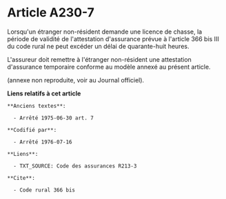 # Article A230-7

Lorsqu'un étranger non-résident demande une licence de chasse, la période de validité de l'attestation d'assurance prévue à
l'article 366 bis III du code rural ne peut excéder un délai de quarante-huit heures.

L'assureur doit remettre à l'étranger non-résident une attestation d'assurance temporaire conforme au modèle annexé au
présent article.

(annexe non reproduite, voir au Journal officiel).

**Liens relatifs à cet article**

	**Anciens textes**:

	  - Arrêté 1975-06-30 art. 7

	**Codifié par**:

	  - Arrêté 1976-07-16

	**Liens**:

	  - TXT_SOURCE: Code des assurances R213-3

	**Cite**:

	  - Code rural 366 bis

